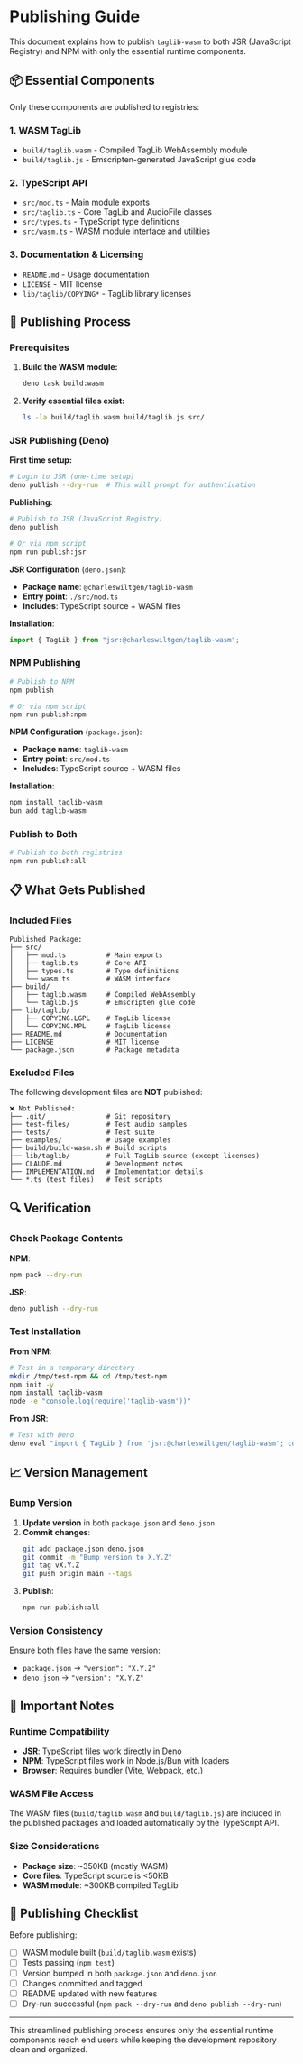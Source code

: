 # Publishing Guide

This document explains how to publish `taglib-wasm` to both JSR (JavaScript Registry) and NPM with only the essential runtime components.

## 📦 Essential Components

Only these components are published to registries:

### 1. **WASM TagLib** 
- `build/taglib.wasm` - Compiled TagLib WebAssembly module
- `build/taglib.js` - Emscripten-generated JavaScript glue code

### 2. **TypeScript API**
- `src/mod.ts` - Main module exports
- `src/taglib.ts` - Core TagLib and AudioFile classes
- `src/types.ts` - TypeScript type definitions  
- `src/wasm.ts` - WASM module interface and utilities

### 3. **Documentation & Licensing**
- `README.md` - Usage documentation
- `LICENSE` - MIT license
- `lib/taglib/COPYING*` - TagLib library licenses

## 🚀 Publishing Process

### Prerequisites

1. **Build the WASM module:**
   ```bash
   deno task build:wasm
   ```

2. **Verify essential files exist:**
   ```bash
   ls -la build/taglib.wasm build/taglib.js src/
   ```

### JSR Publishing (Deno)

**First time setup:**
```bash
# Login to JSR (one-time setup)
deno publish --dry-run  # This will prompt for authentication
```

**Publishing:**
```bash
# Publish to JSR (JavaScript Registry)
deno publish

# Or via npm script
npm run publish:jsr
```

**JSR Configuration** (`deno.json`):
- **Package name**: `@charleswiltgen/taglib-wasm`
- **Entry point**: `./src/mod.ts`
- **Includes**: TypeScript source + WASM files

**Installation**:
```typescript
import { TagLib } from "jsr:@charleswiltgen/taglib-wasm";
```

### NPM Publishing

```bash
# Publish to NPM
npm publish

# Or via npm script  
npm run publish:npm
```

**NPM Configuration** (`package.json`):
- **Package name**: `taglib-wasm`
- **Entry point**: `src/mod.ts`
- **Includes**: TypeScript source + WASM files

**Installation**:
```bash
npm install taglib-wasm
bun add taglib-wasm
```

### Publish to Both

```bash
# Publish to both registries
npm run publish:all
```

## 📋 What Gets Published

### Included Files

```
Published Package:
├── src/
│   ├── mod.ts          # Main exports
│   ├── taglib.ts       # Core API
│   ├── types.ts        # Type definitions
│   └── wasm.ts         # WASM interface
├── build/
│   ├── taglib.wasm     # Compiled WebAssembly
│   └── taglib.js       # Emscripten glue code
├── lib/taglib/
│   ├── COPYING.LGPL    # TagLib license
│   └── COPYING.MPL     # TagLib license
├── README.md           # Documentation
├── LICENSE             # MIT license
└── package.json        # Package metadata
```

### Excluded Files

The following development files are **NOT** published:

```
❌ Not Published:
├── .git/               # Git repository
├── test-files/         # Test audio samples
├── tests/              # Test suite
├── examples/           # Usage examples
├── build/build-wasm.sh # Build scripts
├── lib/taglib/         # Full TagLib source (except licenses)
├── CLAUDE.md           # Development notes
├── IMPLEMENTATION.md   # Implementation details
└── *.ts (test files)   # Test scripts
```

## 🔍 Verification

### Check Package Contents

**NPM**:
```bash
npm pack --dry-run
```

**JSR**:
```bash
deno publish --dry-run
```

### Test Installation

**From NPM**:
```bash
# Test in a temporary directory
mkdir /tmp/test-npm && cd /tmp/test-npm
npm init -y
npm install taglib-wasm
node -e "console.log(require('taglib-wasm'))"
```

**From JSR**:
```bash
# Test with Deno
deno eval "import { TagLib } from 'jsr:@charleswiltgen/taglib-wasm'; console.log(TagLib)"
```

## 📈 Version Management

### Bump Version

1. **Update version** in both `package.json` and `deno.json`
2. **Commit changes**:
   ```bash
   git add package.json deno.json
   git commit -m "Bump version to X.Y.Z"
   git tag vX.Y.Z
   git push origin main --tags
   ```
3. **Publish**:
   ```bash
   npm run publish:all
   ```

### Version Consistency

Ensure both files have the same version:
- `package.json` → `"version": "X.Y.Z"`
- `deno.json` → `"version": "X.Y.Z"`

## 🚨 Important Notes

### Runtime Compatibility

- **JSR**: TypeScript files work directly in Deno
- **NPM**: TypeScript files work in Node.js/Bun with loaders
- **Browser**: Requires bundler (Vite, Webpack, etc.)

### WASM File Access

The WASM files (`build/taglib.wasm` and `build/taglib.js`) are included in the published packages and loaded automatically by the TypeScript API.

### Size Considerations

- **Package size**: ~350KB (mostly WASM)
- **Core files**: TypeScript source is <50KB
- **WASM module**: ~300KB compiled TagLib

## 🎯 Publishing Checklist

Before publishing:

- [ ] WASM module built (`build/taglib.wasm` exists)
- [ ] Tests passing (`npm test`)
- [ ] Version bumped in both `package.json` and `deno.json`
- [ ] Changes committed and tagged
- [ ] README updated with new features
- [ ] Dry-run successful (`npm pack --dry-run` and `deno publish --dry-run`)

---

This streamlined publishing process ensures only the essential runtime components reach end users while keeping the development repository clean and organized.